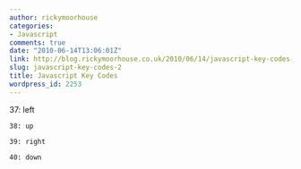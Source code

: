 ```yaml
---
author: rickymoorhouse
categories:
- Javascript
comments: true
date: "2010-06-14T13:06:01Z"
link: http://blog.rickymoorhouse.co.uk/2010/06/14/javascript-key-codes-2/
slug: javascript-key-codes-2
title: Javascript Key Codes
wordpress_id: 2253
---
```


37: left
    
    38: up
    
    39: right
    
    40: down
    
